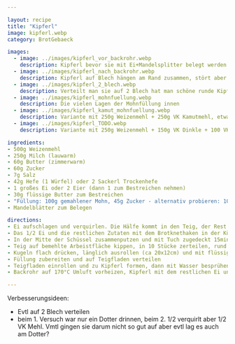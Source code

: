 ```yaml
---

layout: recipe
title: "Kipferl"
image: kipferl.webp
category: BrotGebaeck

images:
  - image: ../images/kipferl_vor_backrohr.webp
    description: Kipferl bevor sie mit Ei+Mandelsplitter belegt werden und ins Rohr kommen
  - image: ../images/kipferl_nach_backrohr.webp
    description: Kipferl auf Blech hängen am Rand zusammen, stört aber nicht
  - image: ../images/kipferl_2_blech.webp
    description: Verteilt man sie auf 2 Blech hat man schöne runde Kipferl (hier 50% Vollkorn)
  - image: ../images/kipferl_mohnfuellung.webp
    description: Die vielen Lagen der Mohnfüllung innen
  - image: ../images/kipferl_kamut_mohnfuellung.webp
    description: Variante mit 250g Weizenmehl + 250g VK Kamutmehl, etwas kürzer geknetet und etwas mehr Mohnfüllung ist auch sehr gut
  - image: ../images/kipferl_TODO.webp
    description: Variante mit 250g Weizenmehl + 150g VK Dinkle + 100 VK Weizen, etwas zu wenig Ei aufgehoben zum Bestreichen (<50% von einem mittleren Ei)

ingredients:
- 500g Weizenmehl
- 250g Milch (lauwarm)
- 60g Butter (zimmerwarm)
- 60g Zucker
- 7g Salz
- 42g Hefe (1 Würfel) oder 2 Sackerl Trockenhefe
- 1 großes Ei oder 2 Eier (dann 1 zum Bestreichen nehmen)
- 30g flüssige Butter zum Bestreichen
- "Füllung: 100g gemahlener Mohn, 45g Zucker - alternativ probieren: 100g geriebene Mandeln oder Haselnüsse, 50g Zucker, 3g Zimt"
- Mandelblätter zum Belegen

directions:
- Ei aufschlagen und verquirlen. Die Hälfe kommt in den Teig, der Rest wird später benötigt.
- Das 1/2 Ei und die restlichen Zutaten mit dem Brotknethaken in der Küchenmaschine 3min Stufe 2, 7min Stufe 3 kneten
- In der Mitte der Schüssel zusammenputzen und mit Tuch zugedeckt 15min rasten lassen
- Teig auf bemehlte Arbeistfläche kippen, in 10 Stücke zerteilen, rund formen und nochmal mit Tuch abgedeckt 15min rasten lassen
- Kugeln flach drücken, länglich ausrollen (ca 20x12cm) und mit flüssiger Butter bestreichen
- Füllung zubereiten und auf Teigfladen verteilen
- Teigfladen einrollen und zu Kipferl formen, dann mit Wasser besprühen und ca 30min rasten lassen
- Backrohr auf 170°C Umluft vorheizen, Kipferl mit dem restlichen Ei und Mandelsplittern bedecken und ca 18-20min backen

---
```


Verbesserungsideen:
- Evtl auf 2 Blech verteilen
- beim 1. Versuch war nur ein Dotter drinnen, beim 2. 1/2 verquirlt aber 1/2 VK Mehl. Vmtl gingen sie darum nicht so gut auf aber evtl lag es auch am Dotter?